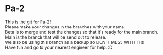 # Pa-2
This is the git for Pa-2! <br/>
Please make your changes in the branches with your name.<br/>
Beta is to merge and test the changes so that it's ready for the main branch. <br/>
Main is the branch that will be send out to release. <br/>
We also be using this branch as a backup so DON'T MESS WITH IT!!! <br/>
Have fun and go to your nearest engineer for help. :D <br/>
